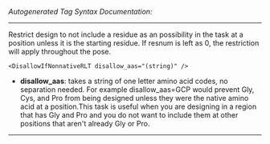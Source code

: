 _Autogenerated Tag Syntax Documentation:_

---
Restrict design to not include a residue as an possibility in the task at a position unless it is the starting residue. If resnum is left as 0, the restriction will apply throughout the pose.

```
<DisallowIfNonnativeRLT disallow_aas="(string)" />
```

-   **disallow_aas**: takes a string of one letter amino acid codes, no separation needed. For example disallow_aas=GCP would prevent Gly, Cys, and Pro from being designed unless they were the native amino acid at a position.This task is useful when you are designing in a region that has Gly and Pro and you do not want to include them at other positions that aren't already Gly or Pro.

---
